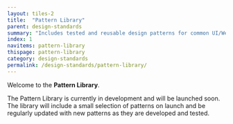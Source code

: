 ```yaml
---
layout: tiles-2
title:  "Pattern Library"
parent: design-standards
summary: "Includes tested and reusable design patterns for common UI/Web requirements."
index: 1
navitems: pattern-library
thispage: pattern-library
category: design-standards
permalink: /design-standards/pattern-library/
---
```


Welcome to the **Pattern Library**.

The Pattern Library is currently in development and will be launched soon. The library will include a small selection of patterns on launch and be regularly updated with new patterns as they are developed and tested.

<Br>
